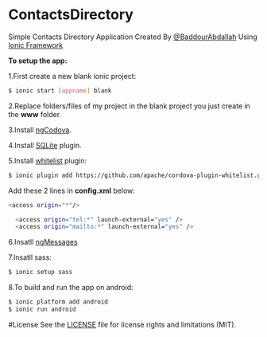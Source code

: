 # ContactsDirectory
Simple Contacts Directory Application Created By [@BaddourAbdallah](http://twitter.com/baddourabdallah) Using [Ionic Framework](http://ionicframework.com/)

<b>To setup the app:</b>

1.First create a new blank ionic project:
```bash
$ ionic start [appname] blank
```
2.Replace folders/files of my project in the blank project you just create in the <b>www</b> folder.

3.Install [ngCodova](http://ngcordova.com/docs/install/).

4.Install [SQLite](http://ngcordova.com/docs/plugins/sqlite/) plugin.

5.Install [whitelist](https://github.com/apache/cordova-plugin-whitelist) plugin:
```bash
$ ionic plugin add https://github.com/apache/cordova-plugin-whitelist.git
```
Add these 2 lines in <b>config.xml</b> below:
```bash
<access origin="*"/>
```
```bash
  <access origin="tel:*" launch-external="yes" />
  <access origin="mailto:*" launch-external="yes" />
```
6.Insatll [ngMessages](https://docs.angularjs.org/api/ngMessages)

7.Insatll sass:
```bash
$ ionic setup sass
```
8.To build and run the app on android:
```bash
$ ionic platform add android
$ ionic run android
```

#License
See the [LICENSE](https://github.com/AbdallahBaddour/ContactsDirectory/blob/master/LICENSE.md) file for license rights and limitations (MIT).
